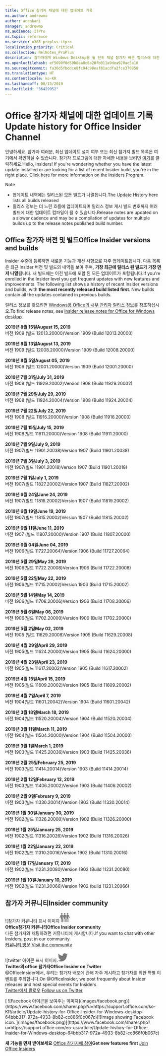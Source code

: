 ```yaml
---
title: Office 참가자 채널에 대한 업데이트 기록
ms.author: andrewmo
author: anankani
manager: andrewmo
ms.audience: ITPro
ms.topic: reference
ms.service: o365-proplus-itpro
localization_priority: Critical
ms.collection: RelNotes_ProPlus
description: 참가자에게 Windows Desktop용 월 단위 채널 참가자 빠른 릴리스에 대한 업데이트 내역을 제공합니다.
ms.openlocfilehash: ef5690f0d59b8aa8c6a28fb011a9dea920ac5a10
ms.sourcegitcommit: fa36d5fbddce8fc94c98eaf81acdfa2fce370958
ms.translationtype: HT
ms.contentlocale: ko-KR
ms.lasthandoff: 08/15/2019
ms.locfileid: "36429952"
---
```

# <a name="update-history-for-office-insider-channel"></a><span data-ttu-id="25fd1-103">Office 참가자 채널에 대한 업데이트 기록</span><span class="sxs-lookup"><span data-stu-id="25fd1-103">Update history for Office Insider Channel</span></span>

<span data-ttu-id="25fd1-p101">안녕하세요. 참가자 여러분, 최신 업데이트 설치 여부 또는 최신 참가지 빌드 목록은 여기에서 확인하실 수 있습니다. 참가자 프로그램에 대한 자세한 내용을 보려면 [여기](https://insider.office.com/)를 클릭하세요.</span><span class="sxs-lookup"><span data-stu-id="25fd1-p101">Hello, Insiders! If you're wondering whether you have the latest update installed or are looking for a list of recent Insider build, you're in the right place. Click [here](https://insider.office.com/) for more information on the Insiders Program.</span></span>

> [!NOTE]
> - <span data-ttu-id="25fd1-107">업데이트 내역에는 릴리스된 모든 빌드가 나열됩니다.</span><span class="sxs-lookup"><span data-stu-id="25fd1-107">The Update History here lists all builds released</span></span>
> - <span data-ttu-id="25fd1-108">릴리스 정보는 더 느린 흐름에 업데이트되며 릴리스 정보 게시 빌드 번호까지 여러 빌드에 대한 업데이트 컴파일이 될 수 있습니다.</span><span class="sxs-lookup"><span data-stu-id="25fd1-108">Release notes are updated on a slower cadence and may be a compilation of updates for multiple builds up to the release notes published build number.</span></span>



## <a name="office-insider-versions-and-builds"></a><span data-ttu-id="25fd1-109">Office 참가자 버전 및 빌드</span><span class="sxs-lookup"><span data-stu-id="25fd1-109">Office Insider versions and builds</span></span>

<span data-ttu-id="25fd1-p102">Insider 수준에 등록하면 새로운 기능과 개선 사항으로 자주 업데이트됩니다. 다음 목록은 최근 Insider 버전 및 빌드의 내역을 보여 주며, **가장 최근에 릴리스 된 빌드가 가장 먼저 나열**됩니다. 새 빌드에는 이전 빌드에 포함 된 모든 업데이트가 포함됩니다.</span><span class="sxs-lookup"><span data-stu-id="25fd1-p102">If you're enrolled in the Insider level you get frequent updates with new features and improvements. The following list shows a history of recent Insider versions and builds, with **the most recently released build listed first**. New builds contain all the updates contained in previous builds.</span></span> 

<span data-ttu-id="25fd1-113">릴리스 정보를 찾으려면 [Windows용 Office의 내부 관리자 릴리스 정보](https://docs.microsoft.com/ko-KR/OfficeUpdates/release-notes-office-insider)를 참조하십시오.</span><span class="sxs-lookup"><span data-stu-id="25fd1-113">To find release notes, see [Insider release notes for Office for Windows desktop](https://docs.microsoft.com/en-us/OfficeUpdates/release-notes-office-insider).</span></span>

[//]: # (제거하지 마세요)

<span data-ttu-id="25fd1-115">**2019년 8월 15일**</span><span class="sxs-lookup"><span data-stu-id="25fd1-115">**August 15, 2019**</span></span><br/>
<span data-ttu-id="25fd1-116">버전 1909 (빌드 12013.20000)</span><span class="sxs-lookup"><span data-stu-id="25fd1-116">Version 1909 (Build 12013.20000)</span></span><br/>

<span data-ttu-id="25fd1-117">**2019년 8월 13일**</span><span class="sxs-lookup"><span data-stu-id="25fd1-117">**August 13, 2019**</span></span><br/>
<span data-ttu-id="25fd1-118">버전 1909 (빌드 12008.20000)</span><span class="sxs-lookup"><span data-stu-id="25fd1-118">Version 1909 (Build 12008.20000)</span></span><br/>

<span data-ttu-id="25fd1-119">**2019년 8월 5일**</span><span class="sxs-lookup"><span data-stu-id="25fd1-119">**August 05, 2019**</span></span><br/>
<span data-ttu-id="25fd1-120">버전 1909 (빌드 12001.20000)</span><span class="sxs-lookup"><span data-stu-id="25fd1-120">Version 1909 (Build 12001.20000)</span></span><br/>

<span data-ttu-id="25fd1-121">**2019년 7월 31일**</span><span class="sxs-lookup"><span data-stu-id="25fd1-121">**July 31, 2019**</span></span><br/>
<span data-ttu-id="25fd1-122">버전 1908 (빌드 11929.20002)</span><span class="sxs-lookup"><span data-stu-id="25fd1-122">Version 1908 (Build 11929.20002)</span></span><br/>

<span data-ttu-id="25fd1-123">**2019년 7월 29일**</span><span class="sxs-lookup"><span data-stu-id="25fd1-123">**July 29, 2019**</span></span><br/>
<span data-ttu-id="25fd1-124">버전 1908 (빌드 11924.20004)</span><span class="sxs-lookup"><span data-stu-id="25fd1-124">Version 1908 (Build 11924.20004)</span></span><br/>

<span data-ttu-id="25fd1-125">**2019년 7월 22일**</span><span class="sxs-lookup"><span data-stu-id="25fd1-125">**July 22, 2019**</span></span><br/>
<span data-ttu-id="25fd1-126">버전 1908 (빌드 11916.20000)</span><span class="sxs-lookup"><span data-stu-id="25fd1-126">Version 1908 (Build 11916.20000)</span></span><br/>

<span data-ttu-id="25fd1-127">**2019년 7월 15일**</span><span class="sxs-lookup"><span data-stu-id="25fd1-127">**July 15, 2019**</span></span><br/>
<span data-ttu-id="25fd1-128">버전 1908(빌드 11911.20000)</span><span class="sxs-lookup"><span data-stu-id="25fd1-128">Version 1908 (Build 11911.20000)</span></span><br/>

<span data-ttu-id="25fd1-129">**2019년 7월 9일**</span><span class="sxs-lookup"><span data-stu-id="25fd1-129">**July 9, 2019**</span></span><br/>
<span data-ttu-id="25fd1-130">버전 1907(빌드 11901.20038)</span><span class="sxs-lookup"><span data-stu-id="25fd1-130">Version 1907 (Build 11901.20038)</span></span><br/>

<span data-ttu-id="25fd1-131">**2019년 7월 3일**</span><span class="sxs-lookup"><span data-stu-id="25fd1-131">**July 3, 2019**</span></span><br/>
<span data-ttu-id="25fd1-132">버전 1907(빌드 11901.20018)</span><span class="sxs-lookup"><span data-stu-id="25fd1-132">Version 1907 (Build 11901.20018)</span></span><br/>

<span data-ttu-id="25fd1-133">**2019년 7월 1일**</span><span class="sxs-lookup"><span data-stu-id="25fd1-133">**July 1, 2019**</span></span><br/>
<span data-ttu-id="25fd1-134">버전 1907(빌드 11827.20002)</span><span class="sxs-lookup"><span data-stu-id="25fd1-134">Version 1907 (Build 11827.20002)</span></span><br/>

<span data-ttu-id="25fd1-135">**2019년 6월 24일**</span><span class="sxs-lookup"><span data-stu-id="25fd1-135">**June 24, 2019**</span></span><br/>
<span data-ttu-id="25fd1-136">버전 1907(빌드 11819.20002)</span><span class="sxs-lookup"><span data-stu-id="25fd1-136">Version 1907 (Build 11819.20002)</span></span><br/>

<span data-ttu-id="25fd1-137">**2019년 6월 19일**</span><span class="sxs-lookup"><span data-stu-id="25fd1-137">**June 19, 2019**</span></span><br/>
<span data-ttu-id="25fd1-138">버전 1907(빌드 11815.20002)</span><span class="sxs-lookup"><span data-stu-id="25fd1-138">Version 1907 (Build 11815.20002)</span></span><br/>

<span data-ttu-id="25fd1-139">**2019년 6월 11일**</span><span class="sxs-lookup"><span data-stu-id="25fd1-139">**June 11, 2019**</span></span><br/>
<span data-ttu-id="25fd1-140">버전 1907 (빌드 11807.20000)</span><span class="sxs-lookup"><span data-stu-id="25fd1-140">Version 1907 (Build 11807.20000)</span></span><br/>

<span data-ttu-id="25fd1-141">**2019년 6월 04일**</span><span class="sxs-lookup"><span data-stu-id="25fd1-141">**June 04, 2019**</span></span><br/>
<span data-ttu-id="25fd1-142">버전 1906(빌드 11727.20064)</span><span class="sxs-lookup"><span data-stu-id="25fd1-142">Version 1906 (Build 11727.20064)</span></span><br/>


<span data-ttu-id="25fd1-143">**2019년 5월 29일**</span><span class="sxs-lookup"><span data-stu-id="25fd1-143">**May 29, 2019**</span></span><br/>
<span data-ttu-id="25fd1-144">버전 1906(빌드 11722.20008)</span><span class="sxs-lookup"><span data-stu-id="25fd1-144">Version 1906 (Build 11722.20008)</span></span><br/>

<span data-ttu-id="25fd1-145">**2019년 5월 22일**</span><span class="sxs-lookup"><span data-stu-id="25fd1-145">**May 22, 2019**</span></span><br/> <span data-ttu-id="25fd1-146">버전 1906(빌드 11715.20002)</span><span class="sxs-lookup"><span data-stu-id="25fd1-146">Version 1906 (Build 11715.20002)</span></span><br/> 

<span data-ttu-id="25fd1-147">**2019년 5월 14일**</span><span class="sxs-lookup"><span data-stu-id="25fd1-147">**May 14, 2019**</span></span><br/> <span data-ttu-id="25fd1-148">버전 1906(빌드 11708.20006)</span><span class="sxs-lookup"><span data-stu-id="25fd1-148">Version 1906 (Build 11708.20006)</span></span><br/>

<span data-ttu-id="25fd1-149">**2019년 5월 6일**</span><span class="sxs-lookup"><span data-stu-id="25fd1-149">**May 06, 2019**</span></span><br/>
<span data-ttu-id="25fd1-150">버전 1906(빌드 11702.20000)</span><span class="sxs-lookup"><span data-stu-id="25fd1-150">Version 1906 (Build 11702.20000)</span></span><br/>

<span data-ttu-id="25fd1-151">**2019년 5월 2일**</span><span class="sxs-lookup"><span data-stu-id="25fd1-151">**May 02, 2019**</span></span><br/>
<span data-ttu-id="25fd1-152">버전 1905 (빌드 11629.20008)</span><span class="sxs-lookup"><span data-stu-id="25fd1-152">Version 1905 (Build 11629.20008)</span></span><br/>

<span data-ttu-id="25fd1-153">**2019년 4월 29일**</span><span class="sxs-lookup"><span data-stu-id="25fd1-153">**April 29, 2019**</span></span><br/>
<span data-ttu-id="25fd1-154">버전 1905(빌드 11624.20000)</span><span class="sxs-lookup"><span data-stu-id="25fd1-154">Version 1905 (Build 11624.20000)</span></span><br/>

<span data-ttu-id="25fd1-155">**2019년 4월 23일**</span><span class="sxs-lookup"><span data-stu-id="25fd1-155">**April 23, 2019**</span></span><br/> <span data-ttu-id="25fd1-156">버전 1905(빌드 11617.20002)</span><span class="sxs-lookup"><span data-stu-id="25fd1-156">Version 1905 (Build 11617.20002)</span></span><br/>

<span data-ttu-id="25fd1-157">**2019년 4월 15일**</span><span class="sxs-lookup"><span data-stu-id="25fd1-157">**April 15, 2019**</span></span><br/> <span data-ttu-id="25fd1-158">버전 1905(빌드 11609.20002)</span><span class="sxs-lookup"><span data-stu-id="25fd1-158">Version 1905 (Build 11609.20002)</span></span><br/>

<span data-ttu-id="25fd1-159">**2019년 4월 7일**</span><span class="sxs-lookup"><span data-stu-id="25fd1-159">**April 7, 2019**</span></span><br/> <span data-ttu-id="25fd1-160">버전 1904(빌드 11601.20042)</span><span class="sxs-lookup"><span data-stu-id="25fd1-160">Version 1904 (Build 11601.20042)</span></span><br/>

<span data-ttu-id="25fd1-161">**2019년 3월 18일**</span><span class="sxs-lookup"><span data-stu-id="25fd1-161">**March 18, 2019**</span></span><br/> <span data-ttu-id="25fd1-162">버전 1904(빌드 11520.20004)</span><span class="sxs-lookup"><span data-stu-id="25fd1-162">Version 1904 (Build 11520.20004)</span></span><br/>

<span data-ttu-id="25fd1-163">**2019년 3월 11일**</span><span class="sxs-lookup"><span data-stu-id="25fd1-163">**March 11, 2019**</span></span><br/> <span data-ttu-id="25fd1-164">버전 1904(빌드 11504.20000)</span><span class="sxs-lookup"><span data-stu-id="25fd1-164">Version 1904 (Build 11504.20000)</span></span><br/>

<span data-ttu-id="25fd1-165">**2019년 3월 1일**</span><span class="sxs-lookup"><span data-stu-id="25fd1-165">**March 1, 2019**</span></span><br/> <span data-ttu-id="25fd1-166">버전 1903(빌드 11425.20036)</span><span class="sxs-lookup"><span data-stu-id="25fd1-166">Version 1903 (Build 11425.20036)</span></span><br/> 

<span data-ttu-id="25fd1-167">**2019년 2월 25일**</span><span class="sxs-lookup"><span data-stu-id="25fd1-167">**February 25, 2019**</span></span><br/> <span data-ttu-id="25fd1-168">버전 1903(빌드 11414.20014)</span><span class="sxs-lookup"><span data-stu-id="25fd1-168">Version 1903 (Build 11414.20014)</span></span><br/> 

<span data-ttu-id="25fd1-169">**2019년 2월 12일**</span><span class="sxs-lookup"><span data-stu-id="25fd1-169">**February 12, 2019**</span></span><br/> <span data-ttu-id="25fd1-170">버전 1903(빌드 11406.20002)</span><span class="sxs-lookup"><span data-stu-id="25fd1-170">Version 1903 (Build 11406.20002)</span></span><br/> 

<span data-ttu-id="25fd1-171">**2019년 2월 9일**</span><span class="sxs-lookup"><span data-stu-id="25fd1-171">**February 9, 2019**</span></span><br/> <span data-ttu-id="25fd1-172">버전 1903(빌드 11330.20014)</span><span class="sxs-lookup"><span data-stu-id="25fd1-172">Version 1903 (Build 11330.20014)</span></span><br/> 

<span data-ttu-id="25fd1-173">**2019년 1월 30일**</span><span class="sxs-lookup"><span data-stu-id="25fd1-173">**January 30, 2019**</span></span><br/> <span data-ttu-id="25fd1-174">버전 1902(빌드 11326.20000)</span><span class="sxs-lookup"><span data-stu-id="25fd1-174">Version 1902 (Build 11326.20000)</span></span><br/> 

<span data-ttu-id="25fd1-175">**2019년 1월 25일**</span><span class="sxs-lookup"><span data-stu-id="25fd1-175">**January 25, 2019**</span></span><br/> <span data-ttu-id="25fd1-176">버전 1902(빌드 11316.20026)</span><span class="sxs-lookup"><span data-stu-id="25fd1-176">Version 1902 (Build 11316.20026)</span></span><br/> 

<span data-ttu-id="25fd1-177">**2019년 1월 22일**</span><span class="sxs-lookup"><span data-stu-id="25fd1-177">**January 22, 2019**</span></span><br/> <span data-ttu-id="25fd1-178">버전 1902(빌드 11310.20016)</span><span class="sxs-lookup"><span data-stu-id="25fd1-178">Version 1902 (Build 11310.20016)</span></span><br/> 

<span data-ttu-id="25fd1-179">**2019년 1월 17일**</span><span class="sxs-lookup"><span data-stu-id="25fd1-179">**January 17, 2019**</span></span><br/> <span data-ttu-id="25fd1-180">버전 1902(빌드 11231.20080)</span><span class="sxs-lookup"><span data-stu-id="25fd1-180">Version 1902 (Build 11231.20080)</span></span><br/>

<span data-ttu-id="25fd1-181">**2019년 1월 10일**</span><span class="sxs-lookup"><span data-stu-id="25fd1-181">**January 10, 2019**</span></span><br/> <span data-ttu-id="25fd1-182">버전 1902(빌드 11231.20066)</span><span class="sxs-lookup"><span data-stu-id="25fd1-182">Version 1902 (build 11231.20066)</span></span><br/> 


## <a name="insider-community"></a><span data-ttu-id="25fd1-183">참가자 커뮤니티</span><span class="sxs-lookup"><span data-stu-id="25fd1-183">Insider community</span></span>

<span data-ttu-id="25fd1-184">![참가자 커뮤니티 표시 이미지</span><span class="sxs-lookup"><span data-stu-id="25fd1-184">![Image showing insider community.</span></span> ](images/insidercommunity.png) <br/>
<span data-ttu-id="25fd1-185">**Office참가자 커뮤니티**</span><span class="sxs-lookup"><span data-stu-id="25fd1-185">**Office Insider community**</span></span><br/> <span data-ttu-id="25fd1-186">다른 참가자와 채팅하려면 커뮤니티에 게시합니다.</span><span class="sxs-lookup"><span data-stu-id="25fd1-186">If you want to chat with other Insiders, post in our community.</span></span><br/><span data-ttu-id="25fd1-187"> 
[커뮤니티 방문](https://go.microsoft.com/fwlink/?linkid=843493)</span><span class="sxs-lookup"><span data-stu-id="25fd1-187"> 
[Visit the community](https://go.microsoft.com/fwlink/?linkid=843493)</span></span><br/> 

<span data-ttu-id="25fd1-188">![twitter 아이콘 표시 이미지.</span><span class="sxs-lookup"><span data-stu-id="25fd1-188">![Image showing twitter icon.</span></span> ](images/twitter.png)<br/>
<span data-ttu-id="25fd1-189">**Twitter의 office 참가자**</span><span class="sxs-lookup"><span data-stu-id="25fd1-189">**Office Insider on Twitter**</span></span><br/> <span data-ttu-id="25fd1-190">@OfficeInsider에서, 우리는 참가자 배포에 관해 자주 게시하고 참가자를 위한 특별 이벤트를 주최합니다.</span><span class="sxs-lookup"><span data-stu-id="25fd1-190">On @OfficeInsider, we post frequently about Insider releases and host special events for Insiders.</span></span><br/><span data-ttu-id="25fd1-191"> 
[Twitter에서 팔로우](https://go.microsoft.com/fwlink/?linkid=717717)</span><span class="sxs-lookup"><span data-stu-id="25fd1-191"> 
[Follow us on Twitter](https://go.microsoft.com/fwlink/?linkid=717717)</span></span><br/> 

<span data-ttu-id="25fd1-192">
  [
  ![Facebook 아이콘을 보여주는 이미지](images/facebook.png)](https://www.facebook.com/sharer.php?u=https://support.office.com/ko-KR/article/Update-history-for-Office-Insider-for-Windows-desktop-64bbb317-972a-4933-8b82-cc866f0b067c)</span><span class="sxs-lookup"><span data-stu-id="25fd1-192">[![Image showing Facebook icon. ](images/facebook.png)](https://www.facebook.com/sharer.php?u=https://support.office.com/en-us/article/Update-history-for-Office-Insider-for-Windows-desktop-64bbb317-972a-4933-8b82-cc866f0b067c)</span></span>


<span data-ttu-id="25fd1-193">**새 기능을 먼저 받아보세요**
[Office 참가자에 참여](https://insider.office.com/)</span><span class="sxs-lookup"><span data-stu-id="25fd1-193">**Get new features first**
[Join Office Insiders](https://insider.office.com/)</span></span>